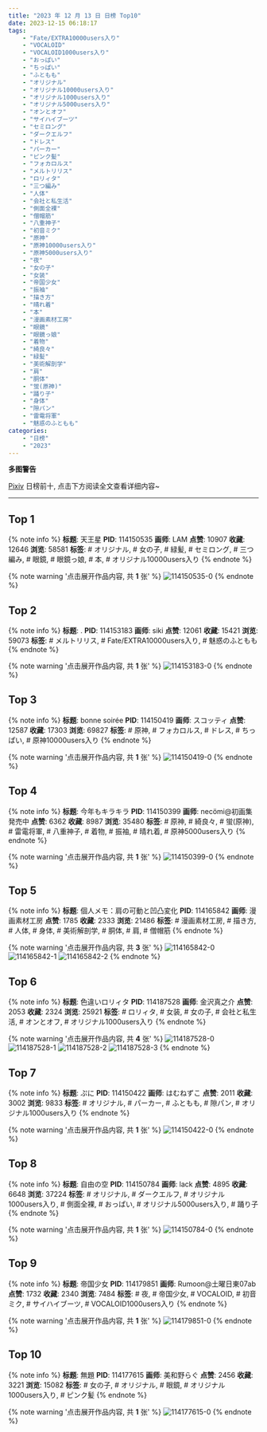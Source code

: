 ```yaml
---
title: "2023 年 12 月 13 日 日榜 Top10"
date: 2023-12-15 06:18:17
tags:
    - "Fate/EXTRA10000users入り"
    - "VOCALOID"
    - "VOCALOID1000users入り"
    - "おっぱい"
    - "ちっぱい"
    - "ふともも"
    - "オリジナル"
    - "オリジナル10000users入り"
    - "オリジナル1000users入り"
    - "オリジナル5000users入り"
    - "オンとオフ"
    - "サイハイブーツ"
    - "セミロング"
    - "ダークエルフ"
    - "ドレス"
    - "パーカー"
    - "ピンク髪"
    - "フォカロルス"
    - "メルトリリス"
    - "ロリィタ"
    - "三つ編み"
    - "人体"
    - "会社と私生活"
    - "側面全裸"
    - "僧帽筋"
    - "八重神子"
    - "初音ミク"
    - "原神"
    - "原神10000users入り"
    - "原神5000users入り"
    - "夜"
    - "女の子"
    - "女装"
    - "帝国少女"
    - "振袖"
    - "描き方"
    - "晴れ着"
    - "本"
    - "漫画素材工房"
    - "眼鏡"
    - "眼鏡っ娘"
    - "着物"
    - "綺良々"
    - "緑髪"
    - "美術解剖学"
    - "肩"
    - "胴体"
    - "蛍(原神)"
    - "踊り子"
    - "身体"
    - "隙パン"
    - "雷電将軍"
    - "魅惑のふともも"
categories:
    - "日榜"
    - "2023"
---
```


<i class="fa fa-triangle-exclamation"></i>**多图警告**<i class="fa fa-triangle-exclamation"></i>

[Pixiv](https://www.pixiv.net/) 日榜前十, 点击下方阅读全文查看详细内容~

<!-- more -->

---

## Top 1

{% note info %}
**标题**: 天王星
**PID**: 114150535 **画师**: LAM
**点赞**: 10907 **收藏**: 12646 **浏览**: 58581
**标签**: # オリジナル, # 女の子, # 緑髪, # セミロング, # 三つ編み, # 眼鏡, # 眼鏡っ娘, # 本, # オリジナル10000users入り
{% endnote %}

{% note warning '点击展开作品内容, 共 **1** 张' %}
![114150535-0](https://i.pixiv.re/img-original/img/2023/12/12/00/01/15/114150535_p0.jpg)
{% endnote %}

## Top 2

{% note info %}
**标题**: .
**PID**: 114153183 **画师**: siki
**点赞**: 12061 **收藏**: 15421 **浏览**: 59073
**标签**: # メルトリリス, # Fate/EXTRA10000users入り, # 魅惑のふともも
{% endnote %}

{% note warning '点击展开作品内容, 共 **1** 张' %}
![114153183-0](https://i.pixiv.re/img-original/img/2023/12/12/01/39/24/114153183_p0.jpg)
{% endnote %}

## Top 3

{% note info %}
**标题**: bonne soirée
**PID**: 114150419 **画师**: スコッティ
**点赞**: 12587 **收藏**: 17303 **浏览**: 69827
**标签**: # 原神, # フォカロルス, # ドレス, # ちっぱい, # 原神10000users入り
{% endnote %}

{% note warning '点击展开作品内容, 共 **1** 张' %}
![114150419-0](https://i.pixiv.re/img-original/img/2023/12/12/00/00/35/114150419_p0.jpg)
{% endnote %}

## Top 4

{% note info %}
**标题**: 今年もキラキラ
**PID**: 114150399 **画师**: necömi@初画集発売中
**点赞**: 6362 **收藏**: 8987 **浏览**: 35480
**标签**: # 原神, # 綺良々, # 蛍(原神), # 雷電将軍, # 八重神子, # 着物, # 振袖, # 晴れ着, # 原神5000users入り
{% endnote %}

{% note warning '点击展开作品内容, 共 **1** 张' %}
![114150399-0](https://i.pixiv.re/img-original/img/2023/12/12/00/00/30/114150399_p0.png)
{% endnote %}

## Top 5

{% note info %}
**标题**: 個人メモ：肩の可動と凹凸変化
**PID**: 114165842 **画师**: 漫画素材工房
**点赞**: 1785 **收藏**: 2333 **浏览**: 21486
**标签**: # 漫画素材工房, # 描き方, # 人体, # 身体, # 美術解剖学, # 胴体, # 肩, # 僧帽筋
{% endnote %}

{% note warning '点击展开作品内容, 共 **3** 张' %}
![114165842-0](https://i.pixiv.re/img-original/img/2023/12/12/17/30/06/114165842_p0.jpg)
![114165842-1](https://i.pixiv.re/img-original/img/2023/12/12/17/30/06/114165842_p1.jpg)
![114165842-2](https://i.pixiv.re/img-original/img/2023/12/12/17/30/06/114165842_p2.jpg)
{% endnote %}

## Top 6

{% note info %}
**标题**: 色違いロリィタ
**PID**: 114187528 **画师**: 金沢真之介
**点赞**: 2053 **收藏**: 2324 **浏览**: 25921
**标签**: # ロリィタ, # 女装, # 女の子, # 会社と私生活, # オンとオフ, # オリジナル1000users入り
{% endnote %}

{% note warning '点击展开作品内容, 共 **4** 张' %}
![114187528-0](https://i.pixiv.re/img-original/img/2023/12/13/12/08/41/114187528_p0.jpg)
![114187528-1](https://i.pixiv.re/img-original/img/2023/12/13/12/08/41/114187528_p1.jpg)
![114187528-2](https://i.pixiv.re/img-original/img/2023/12/13/12/08/41/114187528_p2.jpg)
![114187528-3](https://i.pixiv.re/img-original/img/2023/12/13/12/08/41/114187528_p3.jpg)
{% endnote %}

## Top 7

{% note info %}
**标题**: ぷに
**PID**: 114150422 **画师**: はむねずこ
**点赞**: 2011 **收藏**: 3002 **浏览**: 9833
**标签**: # オリジナル, # パーカー, # ふともも, # 隙パン, # オリジナル1000users入り
{% endnote %}

{% note warning '点击展开作品内容, 共 **1** 张' %}
![114150422-0](https://i.pixiv.re/img-original/img/2023/12/12/05/39/50/114150422_p0.jpg)
{% endnote %}

## Top 8

{% note info %}
**标题**: 自由の空
**PID**: 114150784 **画师**: lack
**点赞**: 4895 **收藏**: 6648 **浏览**: 37224
**标签**: # オリジナル, # ダークエルフ, # オリジナル1000users入り, # 側面全裸, # おっぱい, # オリジナル5000users入り, # 踊り子
{% endnote %}

{% note warning '点击展开作品内容, 共 **1** 张' %}
![114150784-0](https://i.pixiv.re/img-original/img/2023/12/12/00/05/03/114150784_p0.png)
{% endnote %}

## Top 9

{% note info %}
**标题**: 帝国少女
**PID**: 114179851 **画师**: Rumoon@土曜日東07ab
**点赞**: 1732 **收藏**: 2340 **浏览**: 7484
**标签**: # 夜, # 帝国少女, # VOCALOID, # 初音ミク, # サイハイブーツ, # VOCALOID1000users入り
{% endnote %}

{% note warning '点击展开作品内容, 共 **1** 张' %}
![114179851-0](https://i.pixiv.re/img-original/img/2023/12/13/01/25/05/114179851_p0.jpg)
{% endnote %}

## Top 10

{% note info %}
**标题**: 無題
**PID**: 114177615 **画师**: 美和野らぐ
**点赞**: 2456 **收藏**: 3221 **浏览**: 15082
**标签**: # 女の子, # オリジナル, # 眼鏡, # オリジナル1000users入り, # ピンク髪
{% endnote %}

{% note warning '点击展开作品内容, 共 **1** 张' %}
![114177615-0](https://i.pixiv.re/img-original/img/2023/12/13/00/02/50/114177615_p0.png)
{% endnote %}
